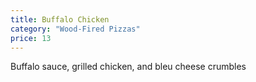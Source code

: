 ```yaml
---
title: Buffalo Chicken
category: "Wood-Fired Pizzas"
price: 13
---
```


Buffalo sauce, grilled chicken, and bleu cheese crumbles